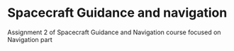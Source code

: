 # Spacecraft Guidance and navigation
 Assignment 2 of Spacecraft Guidance and Navigation course focused on Navigation part
 
